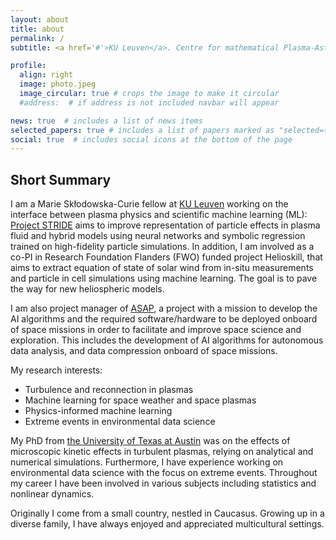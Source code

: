 ```yaml
---
layout: about
title: about
permalink: /
subtitle: <a href='#'>KU Leuven</a>. Centre for mathematical Plasma-Astrophysics, Belgium

profile:
  align: right
  image: photo.jpeg
  image_circular: true # crops the image to make it circular
  #address:  # if address is not included navbar will appear

news: true  # includes a list of news items
selected_papers: true # includes a list of papers marked as "selected={true}"
social: true  # includes social icons at the bottom of the page
---
```



## Short Summary

I am a Marie Skłodowska-Curie fellow at [KU Leuven](https://www.kuleuven.be/english/kuleuven/index.html) working on the interface between plasma physics and scientific machine learning (ML): [Project STRIDE](https://cordis.europa.eu/project/id/101148539) aims to improve representation of particle effects in plasma fluid and hybrid models using neural networks and symbolic regression trained on high-fidelity particle simulations. In addition, I am involved as a co-PI in Research Foundation Flanders (FWO) funded project Helioskill, that aims to extract equation of state of solar wind from in-situ measurements and particle in cell simulations using machine learning. The goal is to pave the way for new heliospheric models.

I am also project manager of [ASAP](https://asap-space.eu/), a project with a mission to develop the AI algorithms and the required software/hardware to be deployed onboard of space missions in order to facilitate and improve space science and exploration. This includes the development of AI algorithms for autonomous data analysis, and data compression onboard of space missions.

My research interests:

- Turbulence and reconnection in plasmas
- Machine learning for space weather and space plasmas
- Physics-informed machine learning
- Extreme events in environmental data science

My PhD from [the University of Texas at Austin](https://www.utexas.edu) was on the effects of microscopic kinetic effects in turbulent plasmas, relying on analytical and numerical simulations. Furthermore, I have experience working on environmental data science with the focus on extreme events. Throughout my career I have been involved in various subjects including statistics and nonlinear dynamics. 

Originally I come from a small country, nestled in Caucasus. Growing up in a diverse family, I have always enjoyed and appreciated multicultural settings. 
